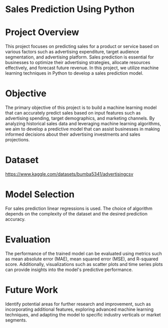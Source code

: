 # Sales Prediction Using Python
# Project Overview
This project focuses on predicting sales for a product or service based on various factors such as advertising expenditure, target audience segmentation, and advertising platform. Sales prediction is essential for businesses to optimize their advertising strategies, allocate resources effectively, and forecast future revenue. In this project, we utilize machine learning techniques in Python to develop a sales prediction model.

# Objective
The primary objective of this project is to build a machine learning model that can accurately predict sales based on input features such as advertising spending, target demographics, and marketing channels. By analyzing historical sales data and leveraging machine learning algorithms, we aim to develop a predictive model that can assist businesses in making informed decisions about their advertising investments and sales projections.

# Dataset
https://www.kaggle.com/datasets/bumba5341/advertisingcsv

# Model Selection
For sales prediction linear regressions is used. The choice of algorithm depends on the complexity of the dataset and the desired prediction accuracy.

# Evaluation
The performance of the trained model can be evaluated using metrics such as mean absolute error (MAE), mean squared error (MSE), and R-squared score. Additionally, visualizations such as scatter plots and time series plots can provide insights into the model's predictive performance.

# Future Work
Identify potential areas for further research and improvement, such as incorporating additional features, exploring advanced machine learning techniques, and adapting the model to specific industry verticals or market segments.
